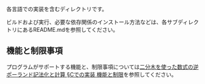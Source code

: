 各言語での実装を含むディレクトリです。

ビルドおよび実行、必要な依存関係のインストール方法などは、各サブディレクトリにあるREADME.mdを参照してください。

## 機能と制限事項
プログラムがサポートする機能と、制限事項については[二分木を使った数式の逆ポーランド記法化と計算 §Cでの実装 機能と制限](https://smdn.jp/programming/tips/polish/#Implementation_C_FeaturesAndLimitations)を参照してください。
